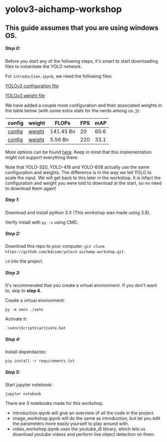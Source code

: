# yolov3-aichamp-workshop

This guide assumes that you are using windows OS.
---

##### Step 0:
Before you start any of the following steps, it's smart to start downloading files to instantiate the YOLO network.

For ```introduction.ipynb```, we need the following files:

[YOLOv3 configuration file](https://raw.githubusercontent.com/pjreddie/darknet/master/cfg/yolov3.cfg)

[YOLOv3 weight file](https://pjreddie.com/media/files/yolov3.weights)

We have added a couple more configuration and their associated weights in the table below (with some extra stats for the nerds among us ;)): 

config|weight|FLOPs|FPS|mAP
---|---|---|---|---
|[config](https://pjreddie.com/media/files/yolov3-spp.weights)|[weight](https://raw.githubusercontent.com/pjreddie/darknet/master/cfg/yolov3-spp.cfg)|141.45 Bn|20|60.6
|[config](https://raw.githubusercontent.com/pjreddie/darknet/master/cfg/yolov3-tiny.cfg)|[weight](https://pjreddie.com/media/files/yolov3-tiny.weights)|5.56 Bn|220|33.1

More options can be found [here](https://pjreddie.com/darknet/yolo/). Keep in mind that this implementation might not support everything there.

Note that YOLO-320, YOLO-416 and YOLO-608 actually use the same configuration and weights. The difference is in the way we tell YOLO to scale the input. We will get back to this later in the workshop. It is infact the configuration and weight you were told to download at the start, so no need to download them again!

##### Step 1:
Download and install python 3.X (This workshop was made using 3.8).

Verify install with ```py -v``` using CMD.

##### Step 2:

Download this repo to your computer:
```git clone https://github.com/Adsime/yolov3-aichamp-workshop.git```.

```cd``` into the project.

##### Step 3:

It's recommended that you create a virtual environment. If you don't want to, skip to **step 4**.

Create a virtual environment:

```py -m venv ./venv```

Activate it:

```.\venv\Scripts\activate.bat```

##### Step 4:

Install dependacies:

```pip install -r requirements.txt```

##### Step 5:

Start jupyter notebook:

```jupyter notebook```

There are 3 notebooks made for this workshop. 

* introduction.ipynb will give an overview of all the code in the project.
* image_workshop.ipynb will do the same as introduction, but let you edit the parameters more easily yourself to play around with.
* video_workshop.ipynb uses the youtube_dl library, which lets us download youtube videos and perform live object detection on them.
